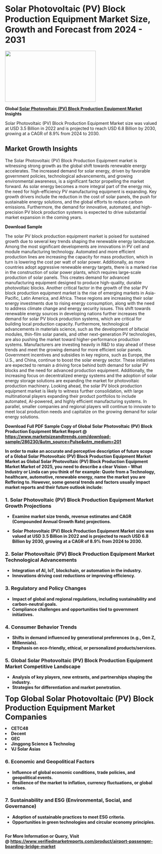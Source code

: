 <H1>Solar Photovoltaic (PV) Block Production Equipment Market Size, Growth and Forecast from 2024 - 2031</H1><img class="aligncenter size-medium wp-image-584254" src="https://thirdeyenews.in/wp-content/uploads/2024/09/Global-Market-Research-300x168.jpeg" alt="" width="300" height="168" /><p><strong>Global&nbsp;<a href="https://www.marketsizeandtrends.com/download-sample/286230/&amp;utm_source=Pulse&amp;utm_medium=201">Solar Photovoltaic (PV) Block Production Equipment Market</a> Insights</strong></p><p>Solar Photovoltaic (PV) Block Production Equipment Market size was valued at USD 3.5 Billion in 2022 and is projected to reach USD 6.8 Billion by 2030, growing at a CAGR of 8.9% from 2024 to 2030.</p><p><h2>Market Growth Insights</h2> <p>The Solar Photovoltaic (PV) Block Production Equipment market is witnessing strong growth as the global shift towards renewable energy accelerates. The increased demand for solar energy, driven by favorable government policies, technological advancements, and growing environmental awareness, is a significant factor propelling the market forward. As solar energy becomes a more integral part of the energy mix, the need for high-efficiency PV manufacturing equipment is expanding. Key growth drivers include the reduction in the cost of solar panels, the push for sustainable energy solutions, and the global efforts to reduce carbon emissions. Furthermore, the demand for innovative, automated, and high-precision PV block production systems is expected to drive substantial market expansion in the coming years.</p> <p><strong>Download Sample</strong></p> <p>The solar PV block production equipment market is poised for sustained growth due to several key trends shaping the renewable energy landscape. Among the most significant developments are innovations in PV cell and module manufacturing technology. Automated and more efficient production lines are increasing the capacity for mass production, which in turn is lowering the cost per watt of solar power. Additionally, as more countries adopt aggressive renewable energy targets, there is a marked rise in the construction of solar power plants, which requires large-scale production of solar panels. This creates demand for advanced manufacturing equipment designed to produce high-quality, durable photovoltaic blocks. Another critical factor in the growth of the solar PV block production equipment market is the rise of emerging markets in Asia-Pacific, Latin America, and Africa. These regions are increasing their solar energy investments due to rising energy consumption, along with the need to address climate change and energy security issues. This shift towards renewable energy sources in developing nations further increases the demand for solar PV block production systems, which are critical for building local production capacity. Furthermore, technological advancements in materials science, such as the development of bifacial modules, thin-film solar panels, and other next-generation PV technologies, are also pushing the market toward higher-performance production systems. Manufacturers are investing heavily in R&D to stay ahead of these trends and meet the growing demand for more efficient solar panels. Government incentives and subsidies in key regions, such as Europe, the U.S., and China, continue to boost the solar energy sector. These initiatives are expected to remain a driving force behind both demand for solar PV blocks and the need for advanced production equipment. Additionally, the increasing focus on decentralized energy systems and the adoption of solar energy storage solutions are expanding the market for photovoltaic production machinery. Looking ahead, the solar PV block production equipment market is likely to witness further consolidation, with large multinational players expanding their product portfolios to include automated, AI-powered, and highly efficient manufacturing systems. In parallel, smaller companies and regional players will continue to innovate to meet local production needs and capitalize on the growing demand for solar energy solutions.</p> <p><strong></p><p><span class=""><strong>Download Full PDF Sample Copy of Global Solar Photovoltaic (PV) Block Production Equipment Market Report</strong> @ <a href="https://www.marketsizeandtrends.com/download-sample/286230/&amp;utm_source=Pulse&amp;utm_medium=201" target="_blank">https://www.marketsizeandtrends.com/download-sample/286230/&amp;utm_source=Pulse&amp;utm_medium=201</a></span></p><p>In order to make an accurate and perceptive description of future scope of a Global&nbsp;Solar Photovoltaic (PV) Block Production Equipment Market Market as Global&nbsp;Solar Photovoltaic (PV) Block Production Equipment Market Market of 2025, you need to describe a clear Vision &ndash; What Industry or Linda can you think of for example: Quote from a Technology, healthcare, automotive, renewable energy, name the market you are Reffering to. However, some general trends and factors usually impact market reports and their future outlook include:</p><h3>1.&nbsp;<strong>Solar Photovoltaic (PV) Block Production Equipment Market Growth Projections</strong></h3><ul><li>Examine market size trends, revenue estimates and CAGR (Compounded Annual Growth Rate) projections.</li><li><p>Solar Photovoltaic (PV) Block Production Equipment Market size was valued at USD 3.5 Billion in 2022 and is projected to reach USD 6.8 Billion by 2030, growing at a CAGR of 8.9% from 2024 to 2030.</p></li></ul><h3>2.&nbsp;<strong>Solar Photovoltaic (PV) Block Production Equipment Market Technological Advancements</strong></h3><ul><li>Integration of AI, IoT, blockchain, or automation in the industry.</li><li>Innovations driving cost reductions or improving efficiency.</li></ul><h3>3.&nbsp;<strong>Regulatory and Policy Changes</strong></h3><ul><li>Impact of global and regional regulations, including sustainability and carbon-neutral goals.</li><li>Compliance challenges and opportunities tied to government initiatives.</li></ul><h3>4.&nbsp;<strong>Consumer Behavior Trends</strong></h3><ul><li>Shifts in demand influenced by generational preferences (e.g., Gen Z, Millennials).</li><li>Emphasis on eco-friendly, ethical, or personalized products/services.</li></ul><h3>5.&nbsp;<strong>Global Solar Photovoltaic (PV) Block Production Equipment Market Competitive Landscape</strong></h3><ul><li>Analysis of key players, new entrants, and partnerships shaping the industry.</li><li>Strategies for differentiation and market penetration.</li></ul><p data-pm-slice="1 1 []"><span style="color: inherit; font-family: inherit; font-size: 25px;">Top Global Solar Photovoltaic (PV) Block Production Equipment Market Companies</span></p><div class="" data-test-id=""><p><li>CETC48</li><li> Decent</li><li> GEC</li><li> Jinggong Science & Technolog</li><li> VJ Solar Asias</li></p></div><h3>6.&nbsp;<strong>Economic and Geopolitical Factors</strong></h3><ul><li>Influence of global economic conditions, trade policies, and geopolitical events.</li><li>Resilience of the market to inflation, currency fluctuations, or global crises.</li></ul><h3>7.&nbsp;<strong>Sustainability and ESG (Environmental, Social, and Governance)</strong></h3><ul><li>Adoption of sustainable practices to meet ESG criteria.</li><li>Opportunities in green technologies and circular economy principles.</li></ul><h2><strong style="font-size: 14px;">For More Information or Query, Visit @&nbsp;</strong><a style="background-color: #ffffff; font-size: 14px;" href="https://www.marketsizeandtrends.com/report/solar-photovoltaic-pv-block-production-equipment-market/" target="_blank">https://www.verifiedmarketreports.com/product/airport-passenger-boarding-bridge-market</a></h2>
